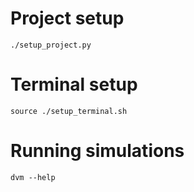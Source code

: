 # Project setup
`./setup_project.py`

# Terminal setup
`source ./setup_terminal.sh`

# Running simulations
`dvm --help`
